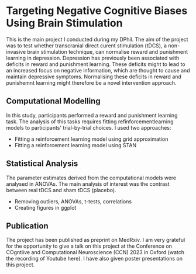 # Targeting Negative Cognitive Biases Using Brain Stimulation 

This is the main project I conducted during my DPhil. The aim of the project was to test whether transcranial direct curent stimulation (tDCS), 
a non-invasive brain stimulation technique, can normalise reward and punishment learning in depression. Depression has previously been associated with
deficits in reward and punishment learning. These deficits might to lead to an increased focus on negative information, which are thought to cause and maintain
depressive symptoms. Normalising these deficits in reward and punishemnt learning might therefore be a novel intervention approach.

## Computational Modelling

In this study, participants performed a reward and punishment learning task. The analysis of this tasks requires fitting refinforcementlearning models to participants' trial-by-trial choices. I used two approaches:

- Fitting a reinforcement learning model using grid approximation
- Fitting a reinforcement learning model using STAN

## Statistical Analysis

The parameter estimates derived from the computational models were analysed in ANOVAs. The main analysis of interest was the contrast between real tDCS and sham tDCS (placebo).

- Removing outliers, ANOVAs, t-tests, correlations
- Creating figures in ggplot


## Publication
The project has been published as preprint on MedRxiv. I am very grateful for the opportunity to give a talk on this project at the Conference on COgntiive and Computational Neuroscience (CCN) 2023 in Oxford (watch the recording of Youtube here). I have also given poster presentations on this project. 

